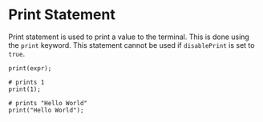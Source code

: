 # Print Statement

Print statement is used to print a value to the terminal. This is done using the `print` keyword. This statement cannot be used if `disablePrint` is set to `true`.

```title="Syntax"
print(expr);
```

```title="Example"
# prints 1
print(1);

# prints "Hello World"
print("Hello World");
```
